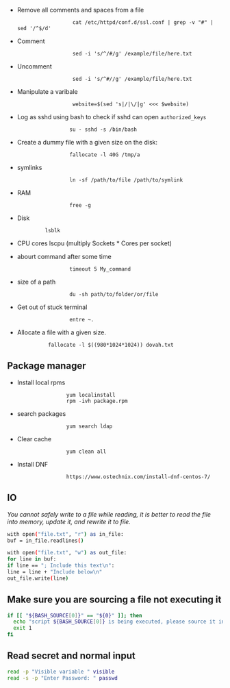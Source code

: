 * Remove all comments and spaces from a file

                        cat /etc/httpd/conf.d/ssl.conf | grep -v "#" | sed '/^$/d'

* Comment

                        sed -i 's/^/#/g' /example/file/here.txt

* Uncomment

                        sed -i 's/^#//g' /example/file/here.txt

* Manipulate a varibale

                        website=$(sed 's|/|\/|g' <<< $website)

* Log as sshd using bash to check if sshd can open `authorized_keys`

                       su - sshd -s /bin/bash

* Create a dummy file with a given size on the disk:

                       fallocate -l 40G /tmp/a

* symlinks

                       ln -sf /path/to/file /path/to/symlink

* RAM

                       free -g

* Disk

		       lsblk

* CPU cores
                       lscpu (multiply Sockets \* Cores per socket)

* abourt command after some time

                       timeout 5 My_command

* size of a path

                       du -sh path/to/folder/or/file

* Get out of stuck terminal

                       entre ~.

* Allocate a file with a given size.

		       	fallocate -l $((980*1024*1024)) dovah.txt

## Package manager

* Install local rpms

                      yum localinstall
                      rpm -ivh package.rpm

* search packages

                      yum search ldap

* Clear cache

                      yum clean all

* Install DNF

                      https://www.ostechnix.com/install-dnf-centos-7/


## IO

_You cannot safely write to a file while reading, it is better to read the file into memory, update it, and rewrite it to file._

```bash
with open("file.txt", "r") as in_file:
buf = in_file.readlines()

with open("file.txt", "w") as out_file:
for line in buf:
if line == "; Include this text\n":
line = line + "Include below\n"
out_file.write(line)
```

## Make sure you are sourcing a file not executing it

```bash
if [[ "${BASH_SOURCE[0]}" == "${0}" ]]; then
  echo "script ${BASH_SOURCE[0]} is being executed, please source it instead ..."
  exit 1
fi
```

## Read secret and normal input

```bash
read -p "Visible variable " visible
read -s -p "Enter Password: " passwd
```
